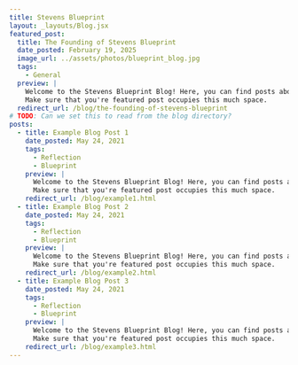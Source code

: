 ```yaml
---
title: Stevens Blueprint
layout: _layouts/Blog.jsx
featured_post:
  title: The Founding of Stevens Blueprint
  date_posted: February 19, 2025
  image_url: ../assets/photos/blueprint_blog.jpg
  tags:
    - General
  preview: |
    Welcome to the Stevens Blueprint Blog! Here, you can find posts about our projects, events, and more. We hope you enjoy reading our blog! This is the content needed to fill three lines
    Make sure that you're featured post occupies this much space.
  redirect_url: /blog/the-founding-of-stevens-blueprint
# TODO: Can we set this to read from the blog directory?
posts:
  - title: Example Blog Post 1
    date_posted: May 24, 2021
    tags:
      - Reflection
      - Blueprint
    preview: |
      Welcome to the Stevens Blueprint Blog! Here, you can find posts about our projects, events, and more. We hope you enjoy reading our blog! This is the content needed to fill three lines
      Make sure that you're featured post occupies this much space.
    redirect_url: /blog/example1.html
  - title: Example Blog Post 2
    date_posted: May 24, 2021
    tags:
      - Reflection
      - Blueprint
    preview: |
      Welcome to the Stevens Blueprint Blog! Here, you can find posts about our projects, events, and more. We hope you enjoy reading our blog! This is the content needed to fill three lines
      Make sure that you're featured post occupies this much space.
    redirect_url: /blog/example2.html
  - title: Example Blog Post 3
    date_posted: May 24, 2021
    tags:
      - Reflection
      - Blueprint
    preview: |
      Welcome to the Stevens Blueprint Blog! Here, you can find posts about our projects, events, and more. We hope you enjoy reading our blog! This is the content needed to fill three lines
      Make sure that you're featured post occupies this much space.
    redirect_url: /blog/example3.html
---
```

